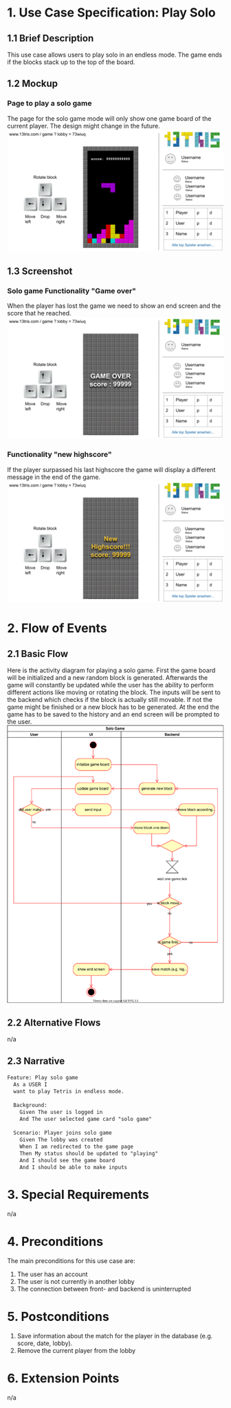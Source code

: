 # 1. Use Case Specification: Play Solo

## 1.1 Brief Description
This use case allows users to play solo in an endless mode.
The game ends if the blocks stack up to the top of the board.

## 1.2 Mockup 
### Page to play a solo game
The page for the solo game mode will only show one game board of the current player. The design might change
in the future.
![Mockup solo game](../design/solo-game-mode.svg)

## 1.3 Screenshot
### Solo game Functionality "Game over"
When the player has lost the game we need to show an end screen and the score that he reached.
![Solo game functionality "game end"](../design/solo-mode-end.svg)

### Functionality "new highscore"
If the player surpassed his last highscore the game will display a different message in the end of the game.
![Solo game functionality "highscore"](../design/solo-mode-highscore.svg)

# 2. Flow of Events

## 2.1 Basic Flow
Here is the activity diagram for playing a solo game. First the game board will be initialized and a new random block is generated.
Afterwards the game will constantly be updated while the user has the ability to perform different actions like moving or rotating
the block. The inputs will be sent to the backend which checks if the block is actually still movable. If not the game might
be finished or a new block has to be generated. At the end the game has to be saved to the history and an end screen will 
be prompted to the user.  
![Activity Diagram](./activity-diagrams/solo-game-activity.svg)

## 2.2 Alternative Flows
n/a

## 2.3 Narrative
```gherkin
Feature: Play solo game
  As a USER I
  want to play Tetris in endless mode.

  Background:
    Given The user is logged in
    And The user selected game card "solo game"

  Scenario: Player joins solo game
    Given The lobby was created
    When I am redirected to the game page
    Then My status should be updated to "playing"
    And I should see the game board
    And I should be able to make inputs
```

# 3. Special Requirements
n/a

# 4. Preconditions
The main preconditions for this use case are:
1. The user has an account
2. The user is not currently in another lobby
3. The connection between front- and backend is uninterrupted 


# 5. Postconditions
1. Save information about the match for the player in the database (e.g. score, date, lobby).
2. Remove the current player from the lobby

# 6. Extension Points
n/a
